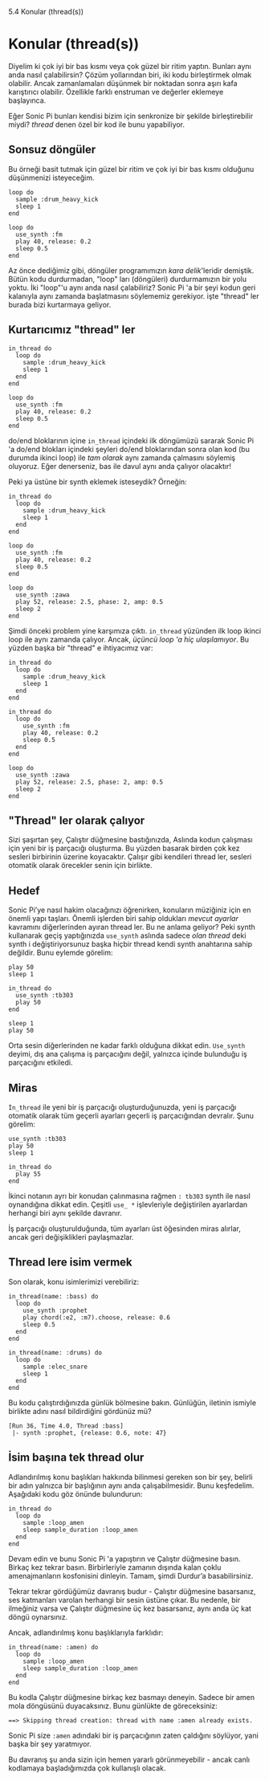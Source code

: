 5.4 Konular (thread(s))

# Konular (thread(s))

Diyelim ki çok iyi bir bas kısmı veya çok güzel bir ritim yaptın. Bunları aynı anda nasıl çalabilirsin?
Çözüm yollarından biri, iki kodu birleştirmek olmak olabilir. Ancak zamanlamaları düşünmek bir noktadan sonra aşırı kafa karıştırıcı olabilir. Özellikle farklı enstruman ve değerler eklemeye başlayınca.

Eğer Sonic Pi bunları kendisi bizim için senkronize bir şekilde birleştirebilir miydi? *thread* denen özel bir kod ile bunu yapabiliyor.

## Sonsuz döngüler

Bu örneği basit tutmak için güzel bir ritim ve çok iyi bir bas kısmı olduğunu düşünmenizi isteyeceğim.

```
loop do
  sample :drum_heavy_kick
  sleep 1
end

loop do
  use_synth :fm
  play 40, release: 0.2
  sleep 0.5
end
```

Az önce dediğimiz gibi, döngüler programımızın *kara delik*'leridir demiştik. Bütün kodu durdurmadan, "loop" ları (döngüleri) durdurmamızın bir yolu yoktu. İki "loop"'u aynı anda nasıl çalabiliriz? Sonic Pi 'a bir şeyi kodun geri kalanıyla aynı zamanda başlatmasını söylememiz gerekiyor. işte "thread" ler burada bizi kurtarmaya geliyor.

## Kurtarıcımız "thread" ler

```
in_thread do
  loop do
    sample :drum_heavy_kick
    sleep 1
  end
end

loop do
  use_synth :fm
  play 40, release: 0.2
  sleep 0.5
end
```

do/end bloklarının içine `in_thread` içindeki ilk döngümüzü sararak Sonic Pi 'a do/end blokları içindeki şeyleri do/end bloklarından sonra olan kod (bu durumda ikinci loop) ile *tam olarak* aynı zamanda çalmasını söylemiş oluyoruz. Eğer denerseniz, bas ile davul aynı anda çalıyor olacaktır!

Peki ya üstüne bir synth eklemek isteseydik? Örneğin:

```
in_thread do
  loop do
    sample :drum_heavy_kick
    sleep 1
  end
end

loop do
  use_synth :fm
  play 40, release: 0.2
  sleep 0.5
end

loop do
  use_synth :zawa
  play 52, release: 2.5, phase: 2, amp: 0.5
  sleep 2
end
```

Şimdi önceki problem yine karşımıza çıktı. `in_thread` yüzünden ilk loop ikinci loop ile aynı zamanda çalıyor. Ancak, *üçüncü loop 'a hiç ulaşılamıyor*. Bu yüzden başka bir "thread" e ihtiyacımız var:

```
in_thread do
  loop do
    sample :drum_heavy_kick
    sleep 1
  end
end

in_thread do
  loop do
    use_synth :fm
    play 40, release: 0.2
    sleep 0.5
  end
end

loop do
  use_synth :zawa
  play 52, release: 2.5, phase: 2, amp: 0.5
  sleep 2
end
```

## "Thread" ler olarak çalıyor

Sizi şaşırtan şey, Çalıştır düğmesine bastığınızda,
Aslında kodun çalışması için yeni bir iş parçacığı oluşturma. Bu yüzden basarak
birden çok kez sesleri birbirinin üzerine koyacaktır. Çalışır gibi
kendileri thread ler, sesleri otomatik olarak örecekler
senin için birlikte.


## Hedef

Sonic Pi’ye nasıl hakim olacağınızı öğrenirken, konuların
müziğiniz için en önemli yapı taşları. Önemli işlerden biri
sahip oldukları *mevcut ayarlar* kavramını diğerlerinden ayıran
thread ler. Bu ne anlama geliyor? Peki synth kullanarak geçiş yaptığınızda
`use_synth` aslında sadece *olan thread* deki synth i değiştiriyorsunuz
başka hiçbir thread kendi synth anahtarına sahip değildir.
Bunu eylemde görelim:


```
play 50
sleep 1

in_thread do
  use_synth :tb303
  play 50
end

sleep 1
play 50
```

Orta sesin diğerlerinden ne kadar farklı olduğuna dikkat edin. `Use_synth` deyimi, dış ana çalışma iş parçacığını değil, yalnızca içinde bulunduğu iş parçacığını etkiledi.

## Miras

`İn_thread` ile yeni bir iş parçacığı oluşturduğunuzda, yeni iş parçacığı otomatik olarak tüm geçerli ayarları geçerli iş parçacığından devralır. Şunu görelim:

```
use_synth :tb303
play 50
sleep 1

in_thread do
  play 55
end
```

İkinci notanın ayrı bir konudan çalınmasına rağmen `: tb303` synth ile nasıl oynandığına dikkat edin. Çeşitli `use_ *` işlevleriyle değiştirilen ayarlardan herhangi biri aynı şekilde davranır.

İş parçacığı oluşturulduğunda, tüm ayarları üst öğesinden miras alırlar, ancak geri değişiklikleri paylaşmazlar.

## Thread lere isim vermek

Son olarak, konu isimlerimizi verebiliriz:

```
in_thread(name: :bass) do
  loop do
    use_synth :prophet
    play chord(:e2, :m7).choose, release: 0.6
    sleep 0.5
  end
end

in_thread(name: :drums) do
  loop do
    sample :elec_snare
    sleep 1
  end
end
```

Bu kodu çalıştırdığınızda günlük bölmesine bakın. Günlüğün, iletinin ismiyle birlikte adını nasıl bildirdiğini gördünüz mü?
```
[Run 36, Time 4.0, Thread :bass]
 |- synth :prophet, {release: 0.6, note: 47}
```

## İsim başına tek thread olur

Adlandırılmış konu başlıkları hakkında bilinmesi gereken son bir şey, belirli bir adın yalnızca bir başlığının aynı anda çalışabilmesidir. Bunu keşfedelim. Aşağıdaki kodu göz önünde bulundurun:

```
in_thread do
  loop do
    sample :loop_amen
    sleep sample_duration :loop_amen
  end
end
```

Devam edin ve bunu Sonic Pi 'a yapıştırın ve Çalıştır düğmesine basın. Birkaç kez tekrar basın. Birbirleriyle zamanın dışında kalan çoklu amenajmanların kosfonisini dinleyin. Tamam, şimdi Durdur’a basabilirsiniz.

Tekrar tekrar gördüğümüz davranış budur - Çalıştır düğmesine basarsanız, ses katmanları varolan herhangi bir sesin üstüne çıkar. Bu nedenle, bir ilmeğiniz varsa ve Çalıştır düğmesine üç kez basarsanız, aynı anda üç kat döngü oynarsınız.

Ancak, adlandırılmış konu başlıklarıyla farklıdır:

```
in_thread(name: :amen) do
  loop do
    sample :loop_amen
    sleep sample_duration :loop_amen
  end
end
```

Bu kodla Çalıştır düğmesine birkaç kez basmayı deneyin. Sadece bir amen mola döngüsünü duyacaksınız. Bunu günlükte de göreceksiniz:

```
==> Skipping thread creation: thread with name :amen already exists.
```

Sonic Pi size `:amen` adındaki bir iş parçacığının zaten çaldığını söylüyor, yani başka bir şey yaratmıyor.

Bu davranış şu anda sizin için hemen yararlı görünmeyebilir - ancak canlı kodlamaya başladığımızda çok kullanışlı olacak.
